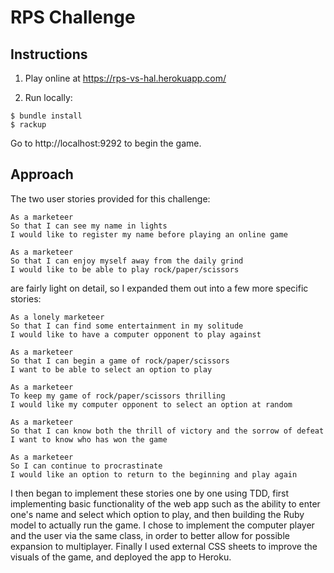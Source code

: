 # RPS Challenge

Instructions
-------
1. Play online at https://rps-vs-hal.herokuapp.com/

2. Run locally:

```
$ bundle install
$ rackup
```
Go to http://localhost:9292 to begin the game.

Approach
----
The two user stories provided for this challenge:

```
As a marketeer
So that I can see my name in lights
I would like to register my name before playing an online game

As a marketeer
So that I can enjoy myself away from the daily grind
I would like to be able to play rock/paper/scissors
```

are fairly light on detail, so I expanded them out into a few more specific stories:

```
As a lonely marketeer
So that I can find some entertainment in my solitude
I would like to have a computer opponent to play against

As a marketeer
So that I can begin a game of rock/paper/scissors
I want to be able to select an option to play

As a marketeer
To keep my game of rock/paper/scissors thrilling
I would like my computer opponent to select an option at random

As a marketeer
So that I can know both the thrill of victory and the sorrow of defeat
I want to know who has won the game

As a marketeer
So I can continue to procrastinate
I would like an option to return to the beginning and play again
```

I then began to implement these stories one by one using TDD, first implementing basic functionality of the web app such as the ability to enter one's name and select which option to play, and then building the Ruby model to actually run the game. I chose to implement the computer player and the user via the same class, in order to better allow for possible expansion to multiplayer. Finally I used external CSS sheets to improve the visuals of the game, and deployed the app to Heroku.
